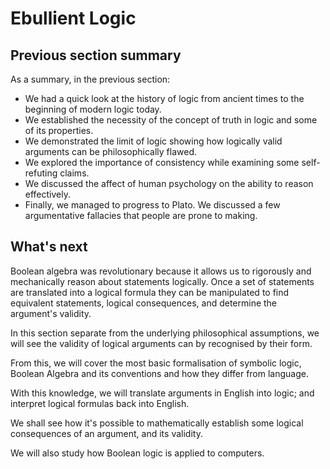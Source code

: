 # Ebullient Logic

## Previous section summary

As a summary, in the previous section:
* We had a quick look at the history of logic from ancient times to the
  beginning of modern logic today.
* We established the necessity of the concept of truth in logic and some of its
  properties.
* We demonstrated the limit of logic showing how logically valid arguments can
  be philosophically flawed.
* We explored the importance of consistency while examining some self-refuting
  claims.
* We discussed the affect of human psychology on the ability to reason
  effectively.
* Finally, we managed to progress to Plato. We discussed a few argumentative
  fallacies that people are prone to making.

## What's next

Boolean algebra was revolutionary because it allows us to rigorously and
mechanically reason about statements logically. Once a set of statements are
translated into a logical formula they can be manipulated to find equivalent
statements, logical consequences, and determine the argument's validity.

In this section separate from the underlying philosophical assumptions, we will
see the validity of logical arguments can by recognised by their form.

From this, we will cover the most basic formalisation of symbolic logic,
Boolean Algebra and its conventions and how they differ from language.

With this knowledge, we will translate arguments in English into logic; and
interpret logical formulas back into English.

We shall see how it's possible to mathematically establish some logical
consequences of an argument, and its validity.

We will also study how Boolean logic is applied to computers.
